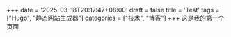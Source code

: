 +++
date = '2025-03-18T20:17:47+08:00'
draft = false
title = 'Test'
tags = ["Hugo", "静态网站生成器"]
categories = ["技术", "博客"]
+++
这是我的第一个页面